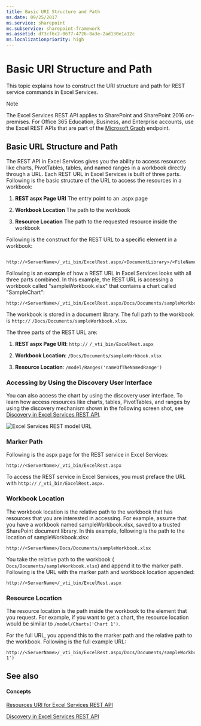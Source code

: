 ```yaml
---
title: Basic URI Structure and Path
ms.date: 09/25/2017
ms.service: sharepoint
ms.subservice: sharepoint-framework
ms.assetid: d73cf6c2-0677-4726-8a3e-2ad130e1a12c
ms.localizationpriority: high
---
```



# Basic URI Structure and Path

This topic explains how to construct the URI structure and path for REST service commands in Excel Services.
  
> [!NOTE]
> 
> The Excel Services REST API applies to SharePoint and SharePoint 2016 on-premises. For Office 365 Education, Business, and Enterprise accounts, use the Excel REST APIs that are part of the  [Microsoft Graph](http://graph.microsoft.io/docs/api-reference/v1.0/resources/excel
) endpoint.
  
    
    


## Basic URL Structure and Path

The REST API in Excel Services gives you the ability to access resources like charts, PivotTables, tables, and named ranges in a workbook directly through a URL. Each REST URL in Excel Services is built of three parts. Following is the basic structure of the URL to access the resources in a workbook: 
  
    
    

1. **REST aspx Page URI** The entry point to an .aspx page
    
  
2. **Workbook Location** The path to the workbook
    
  
3. **Resource Location** The path to the requested resource inside the workbook
    
  
Following is the construct for the REST URL to a specific element in a workbook:
  
    
    



```

http://<ServerName>/_vti_bin/ExcelRest.aspx/<DocumentLibrary>/<FileName>/<ResourceLocation>
```

Following is an example of how a REST URL in Excel Services looks with all three parts combined. In this example, the REST URL is accessing a workbook called "sampleWorkbook.xlsx" that contains a chart called "SampleChart":
  
    
    



```
http://<ServerName>/_vti_bin/ExcelRest.aspx/Docs/Documents/sampleWorkbook.xlsx/model/Charts('SampleChart')
```

The workbook is stored in a document library. The full path to the workbook is  `http://` _<ServerName>_ `/Docs/Documents/sampleWorkbook.xlsx`.
  
    
    
The three parts of the REST URL are:
  
    
    

1. **REST aspx Page URI**: `http://` _<ServerName>_ `/_vti_bin/ExcelRest.aspx`
    
  
2. **Workbook Location**: `/Docs/Documents/sampleWorkbook.xlsx`
    
  
3. **Resource Location**: `/model/Ranges('nameOfTheNamedRange')`
    
  

### Accessing by Using the Discovery User Interface

You can also access the chart by using the discovery user interface. To learn how access resources like charts, tables, PivotTables, and ranges by using the discovery mechanism shown in the following screen shot, see  [Discovery in Excel Services REST API](discovery-in-excel-services-rest-api.md).
  
    
    

  
    
    
![Excel Services REST model URL](../images/SharePointServer14Con_XLSvcs_RESTModel.gif)
  
    
    

  
    
    

  
    
    

  
    
    

### Marker Path

Following is the aspx page for the REST service in Excel Services:
  
    
    

```
http://<ServerName>/_vti_bin/ExcelRest.aspx
```

To access the REST service in Excel Services, you must preface the URL with  `http://` _<ServerName>_ `/_vti_bin/ExcelRest.aspx`.
  
    
    

### Workbook Location

The workbook location is the relative path to the workbook that has resources that you are interested in accessing. For example, assume that you have a workbook named sampleWorkbook.xlsx, saved to a trusted SharePoint document library. In this example, following is the path to the location of sampleWorkbook.xlsx: 
  
    
    

```
http://<ServerName>/Docs/Documents/sampleWorkbook.xlsx
```

You take the relative path to the workbook ( `Docs/Documents/sampleWorkbook.xlsx`) and append it to the marker path. Following is the URL with the marker path and workbook location appended:
  
    
    



```
http://<ServerName>/_vti_bin/ExcelRest.aspx
```


### Resource Location

The resource location is the path inside the workbook to the element that you request. For example, if you want to get a chart, the resource location would be similar to  `/model/Charts('Chart 1')`.
  
    
    
For the full URL, you append this to the marker path and the relative path to the workbook. Following is the full example URL:
  
    
    



```
http://<ServerName>/_vti_bin/ExcelRest.aspx/Docs/Documents/sampleWorkbook.xlsx/model/Charts('Chart 1')

```


## See also


#### Concepts


  
    
    
 [Resources URI for Excel Services REST API](resources-uri-for-excel-services-rest-api.md)
  
    
    
 [Discovery in Excel Services REST API](discovery-in-excel-services-rest-api.md)
